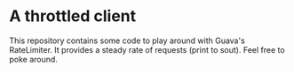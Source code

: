 # A throttled client

This repository contains some code to play around with Guava's RateLimiter.  It provides a steady rate of requests (print to sout).  Feel free to poke around. 